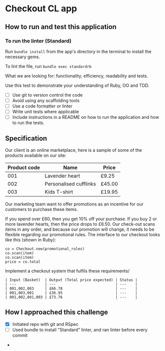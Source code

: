 # Checkout CL app


## How to run and test this application 

### To run the linter (Standard)

Run `bundle install` from the app's directory in the terminal to install the necessary gems.

To lint the file, run `bundle exec standardrb`

What we are looking for: functionality, efficiency, readability and tests.

Use this test to demonstrate your understanding of Ruby, OO and TDD.

- [ ] Use git to version control the code
- [ ] Avoid using any scaffolding tools
- [ ] Use a code formatter or linter
- [ ] Write unit tests where applicable
- [ ] Include instructions in a README on how to run the application and how to run the tests. 

## Specification

Our client is an online marketplace, here is a sample of some of the products available on our site:

| Product code | Name                    | Price |
| ---          | ---                     | ---     |
| 001          | Lavender heart          | £9.25   |
| 002          | Personalised cufflinks  | £45.00  |
| 003          | Kids T-shirt            | £19.95  |


Our marketing team want to offer promotions as an incentive for our customers to purchase these items.

If you spend over £60, then you get 10% off your purchase.
If you buy 2 or more lavender hearts, then the price drops to £8.50.
Our check-out scans items in any order, and because our promotion will change, 
  it needs to be flexible regarding our promotional rules.
The interface to our checkout looks like this (shown in Ruby):

```
co = Checkout.new(promotional_rules)
co.scan(item)
co.scan(item)
price = co.total
```
Implement a checkout system that fulfils these requirements/

```
| Input (Basket)  | Output (Total price expected) | Status |
| ---             | ---                           | ---    | 
| 001,002,003     | £66.78                        | ---    | 
| 001,003,001     | £36.95                        | ---    |
| 001,002,001,003 | £73.76                        | ---    | 
```


## How I approached this challenge

- [x] Initiated repo with git and RSpec 
- [ ] Used bundle to install "Standard" linter, and ran linter before every commit
- 

